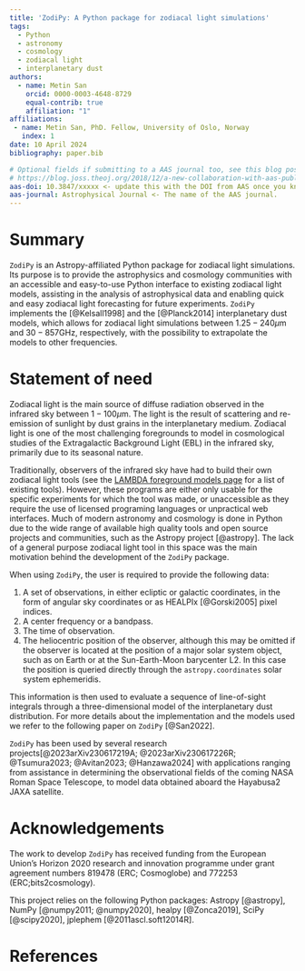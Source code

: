```yaml
---
title: 'ZodiPy: A Python package for zodiacal light simulations'
tags:
  - Python
  - astronomy
  - cosmology
  - zodiacal light
  - interplanetary dust
authors:
  - name: Metin San
    orcid: 0000-0003-4648-8729
    equal-contrib: true
    affiliation: "1"
affiliations:
 - name: Metin San, PhD. Fellow, University of Oslo, Norway
   index: 1
date: 10 April 2024
bibliography: paper.bib

# Optional fields if submitting to a AAS journal too, see this blog post:
# https://blog.joss.theoj.org/2018/12/a-new-collaboration-with-aas-publishing
aas-doi: 10.3847/xxxxx <- update this with the DOI from AAS once you know it.
aas-journal: Astrophysical Journal <- The name of the AAS journal.
---
```


# Summary
`ZodiPy` is an Astropy-affiliated Python package for zodiacal light simulations. 
Its purpose is to provide the astrophysics and cosmology communities with an 
accessible and easy-to-use Python interface to existing zodiacal light models, 
assisting in the analysis of astrophysical data and enabling quick and easy 
zodiacal light forecasting for future experiments. `ZodiPy` implements the 
[@Kelsall1998] and the [@Planck2014] interplanetary dust models, which allows for
zodiacal light simulations between $1.25-240\mu$m and $30-857$GHz, respectively, 
with the possibility to extrapolate the models to other frequencies. 

# Statement of need
Zodiacal light is the main source of diffuse radiation observed in the infrared 
sky between $1-100\mu$m. The light is the result of scattering and re-emission of 
sunlight by dust grains in the interplanetary medium. Zodiacal light is one of the 
most challenging foregrounds to model in cosmological studies of the Extragalactic 
Background Light (EBL) in the infrared sky, primarily due to its seasonal nature. 

Traditionally, observers of the infrared sky have had to build their own zodiacal 
light tools (see the
[LAMBDA foreground models page](https://lambda.gsfc.nasa.gov/product/foreground/fg_models.html) 
for a list of existing tools). However, these programs are either 
only usable for the specific experiments for which the tool was made, or unaccessible 
as they require the use of licensed programing languages or unpractical web 
interfaces. Much of modern astronomy and cosmology is done in Python due to the wide 
range of available high quality tools and open source projects and communities, such as 
the Astropy project [@astropy]. The lack of a general purpose zodiacal light tool 
in this space was the main motivation behind the development of the `ZodiPy` package.

When using `ZodiPy`, the user is required to provide the following data: 

1) A set of observations, in either ecliptic or galactic coordinates, in the form of 
angular sky coordinates or as HEALPIx [@Gorski2005] pixel indices.
2) A center frequency or a bandpass.
3) The time of observation. 
4) The heliocentric position of the observer, although this may be omitted if the 
observer is located at the position of a major solar system object, such as on Earth 
or at the Sun-Earth-Moon barycenter L2. In this case the position is queried directly 
through the `astropy.coordinates` solar system ephemeridis. 

This information is then used to evaluate a sequence of line-of-sight integrals through 
a three-dimensional model of the interplanetary dust distribution. For more details 
about the implementation and the models used we refer to the following paper on `ZodiPy`
[@San2022].

`ZodiPy` has been used by several research projects[@2023arXiv230617219A; 
@2023arXiv230617226R; @Tsumura2023; @Avitan2023; @Hanzawa2024] with applications ranging from assistance in determining the observational fields of the coming NASA Roman Space Telescope, to model data obtained aboard the Hayabusa2 JAXA satellite. 

# Acknowledgements
The work to develop `ZodiPy`  has received funding from the European Union’s Horizon 
2020 research and innovation programme under grant agreement numbers 819478 
(ERC; Cosmoglobe) and 772253 (ERC;bits2cosmology).

This project relies on the following Python packages: Astropy [@astropy], NumPy 
[@numpy2011; @numpy2020], healpy [@Zonca2019], SciPy [@scipy2020], jplephem 
[@2011ascl.soft12014R].

# References
